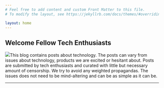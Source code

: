 ```yaml
---
# Feel free to add content and custom Front Matter to this file.
# To modify the layout, see https://jekyllrb.com/docs/themes/#overriding-theme-defaults

layout: home
---
```


## Welcome Fellow Tech Enthusiasts

<img id="favicon" src="https://techenthusiasts.us/favicon.png"/>This blog contains posts about technology. The posts can vary from issues about technology, products we are excited or hesitant about. Posts are submitted by tech enthusiasts and curated with little but necessary amount of censorship. We try to avoid any weighted propagandas. The issues does not need to be mind-altering and can be as simple as it can be.

<hr>